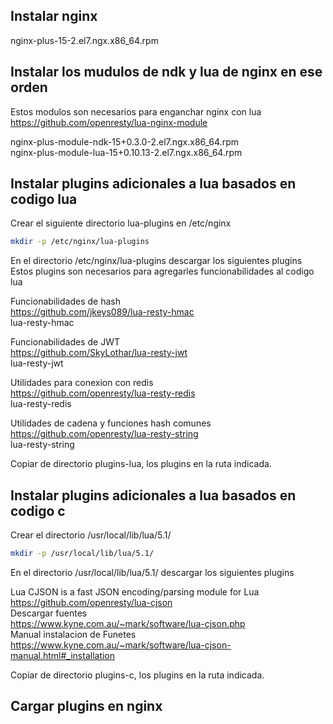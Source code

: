 
Instalar nginx
-----------------------------------
nginx-plus-15-2.el7.ngx.x86_64.rpm

Instalar los mudulos de ndk y lua de nginx en ese orden
--------------------------------------------------------
Estos modulos son necesarios para enganchar nginx con lua  
https://github.com/openresty/lua-nginx-module  

nginx-plus-module-ndk-15+0.3.0-2.el7.ngx.x86_64.rpm  
nginx-plus-module-lua-15+0.10.13-2.el7.ngx.x86_64.rpm  

Instalar plugins adicionales a lua basados en codigo lua
---------------------------------------------------------
Crear el siguiente directorio lua-plugins en /etc/nginx  
```sh
mkdir -p /etc/nginx/lua-plugins  
```

En el directorio /etc/nginx/lua-plugins descargar los siguientes plugins  
Estos plugins son necesarios para agregarles funcionabilidades al codigo lua

Funcionabilidades de hash  
https://github.com/jkeys089/lua-resty-hmac  
lua-resty-hmac

Funcionabilidades de JWT  
https://github.com/SkyLothar/lua-resty-jwt  
lua-resty-jwt

Utilidades para conexion con redis  
https://github.com/openresty/lua-resty-redis  
lua-resty-redis

Utilidades de cadena y funciones hash comunes  
https://github.com/openresty/lua-resty-string  
lua-resty-string

Copiar de directorio plugins-lua, los plugins en la ruta indicada.

Instalar plugins adicionales a lua basados en codigo c
-------------------------------------------------------
Crear el directorio /usr/local/lib/lua/5.1/  
```sh
mkdir -p /usr/local/lib/lua/5.1/
```
En el directorio /usr/local/lib/lua/5.1/ descargar los siguientes plugins  

Lua CJSON is a fast JSON encoding/parsing module for Lua  
https://github.com/openresty/lua-cjson  
Descargar fuentes  
https://www.kyne.com.au/~mark/software/lua-cjson.php  
Manual instalacion de Funetes  
https://www.kyne.com.au/~mark/software/lua-cjson-manual.html#_installation  

Copiar de directorio plugins-c, los plugins en la ruta indicada.

Cargar plugins en nginx
------------------------








